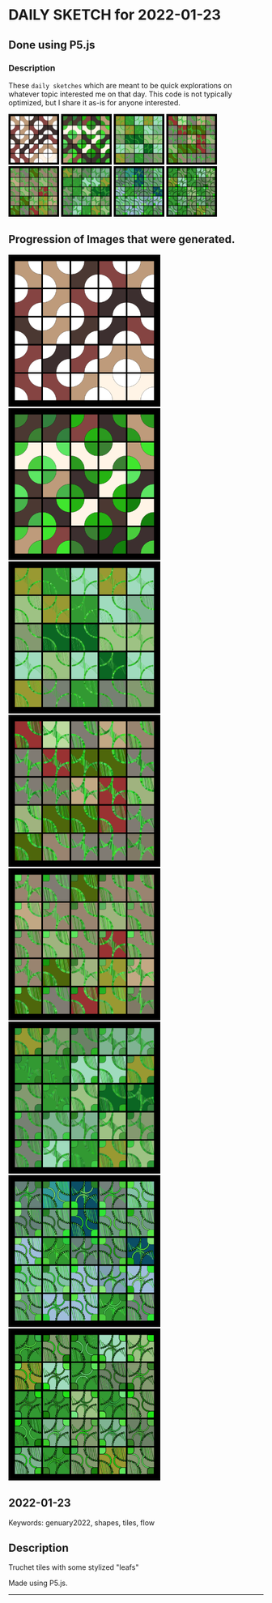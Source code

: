 # DAILY SKETCH for 2022-01-23

## Done using P5.js

### Description

These `daily sketches` which are meant to be quick explorations     on whatever topic interested me on that day. This code is not typically optimized, but I share it as-is     for anyone interested.

<img src = 'images/keep_2022-01-23-16-17-07.png' width = '100'> <img src = 'images/keep_2022-01-23-16-24-26.png' width = '100'> <img src = 'images/keep_2022-01-23-21-09-59.png' width = '100'> <img src = 'images/keep_2022-01-23-21-10-58.png' width = '100'> <img src = 'images/keep_2022-01-23-21-29-39.png' width = '100'> <img src = 'images/keep_2022-01-23-21-54-59.png' width = '100'> <img src = 'images/keep_2022-01-23-23-34-41.png' width = '100'> <img src = 'images/keep_2022-01-23-23-38-26.png' width = '100'> 

## Progression of Images that were generated.

<img src = 'images/keep_2022-01-23-16-17-07.png' width = '300'> 
<img src = 'images/keep_2022-01-23-16-24-26.png' width = '300'> 
<img src = 'images/keep_2022-01-23-21-09-59.png' width = '300'> 
<img src = 'images/keep_2022-01-23-21-10-58.png' width = '300'> 
<img src = 'images/keep_2022-01-23-21-29-39.png' width = '300'> 
<img src = 'images/keep_2022-01-23-21-54-59.png' width = '300'> 
<img src = 'images/keep_2022-01-23-23-34-41.png' width = '300'> 
<img src = 'images/keep_2022-01-23-23-38-26.png' width = '300'> 




## 2022-01-23
Keywords: genuary2022, shapes, tiles, flow
 

## Description 

 Truchet tiles with some stylized "leafs"
 

Made using P5.js. 

-----

